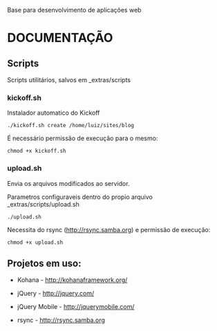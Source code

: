 
Base para desenvolvimento de aplicações web

# DOCUMENTAÇÃO 

## Scripts
    
Scripts utilitários, salvos em _extras/scripts

### kickoff.sh
    
Instalador automatico do Kickoff
    
    ./kickoff.sh create /home/luiz/sites/blog
        
É necessário permissão de execução para o mesmo:
    
    chmod +x kickoff.sh
        
### upload.sh

Envia os arquivos modificados ao servidor.

Parametros configuraveis dentro do propio arquivo _extras/scripts/upload.sh

    ./upload.sh

Necessita do rsync (http://rsync.samba.org)  e permissão de execução:
    
    chmod +x upload.sh
        

## Projetos em uso:

* Kohana - http://kohanaframework.org/
    
* jQuery - http://jquery.com/ 

* jQuery Mobile - http://jquerymobile.com/ 
    
* rsync - http://rsync.samba.org
    
    
    


